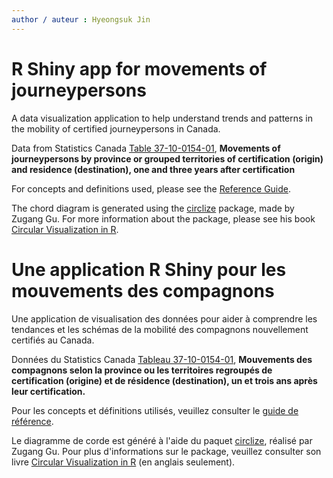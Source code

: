 ```yaml
---
author / auteur : Hyeongsuk Jin
---
```


# R Shiny app for movements of journeypersons

A data visualization application to help understand trends and patterns in the mobility of certified journeypersons in Canada.

Data from Statistics Canada [Table 37-10-0154-01](https://www150.statcan.gc.ca/t1/tbl1/en/tv.action?pid=3710015401), **Movements of journeypersons by province or grouped territories of certification (origin) and residence (destination), one and three years after certification**

For concepts and definitions used, please see the [Reference Guide](https://www150.statcan.gc.ca/n1/en/catalogue/37200001).

The chord diagram is generated using the [circlize](https://cran.r-project.org/package=circlize) package, made by Zugang Gu. For more information about the package, please see his book [Circular Visualization in R](https://jokergoo.github.io/circlize_book/book/).



# Une application R Shiny pour les mouvements des compagnons

Une application de visualisation des données pour aider à comprendre les tendances et les schémas de la mobilité des compagnons nouvellement certifiés au Canada.

Données du Statistics Canada [Tableau 37-10-0154-01](https://www150.statcan.gc.ca/t1/tbl1/fr/tv.action?pid=3710015401&request_locale=fr), **Mouvements des compagnons selon la province ou les territoires regroupés de certification (origine) et de résidence (destination), un et trois ans après leur certification.**

Pour les concepts et définitions utilisés, veuillez consulter le [guide de référence](https://www150.statcan.gc.ca/n1/fr/catalogue/37200001).

Le diagramme de corde est généré à l'aide du paquet [circlize](https://cran.r-project.org/package=circlize), réalisé par Zugang Gu. Pour plus d'informations sur le package, veuillez consulter son livre [Circular Visualization in R](https://jokergoo.github.io/circlize_book/book/) (en anglais seulement).
